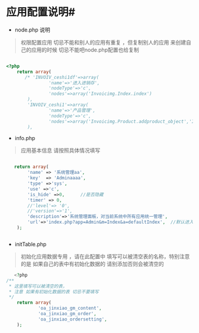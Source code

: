 # 应用配置说明#

- node.php 说明

>    权限配置应用  切忌不能和别人的应用有重复 ，但复制别人的应用 来创建自己的应用的时候 切忌不能吧node.php配置也给复制


``` php

<?php
    return array(
       /* 'INVOIV_ceshi1df'=>array(
                'name'=>'进入进销存',
                'nodeType'=>'c',
                'nodes'=>array('Invoicimg.Index.index')
        ),
        'INVOIV_ceshi1'=>array(
                'name'=>'产品管理',
                'nodeType'=>'c',
                'nodes'=>array('Invoicimg.Product.addproduct_object','Invoicimg.Index.add','Invoicimg.Product.editproduct','Invoicimg.Product.updataFormat')
        ),

```

- info.php


>   应用基本信息 请按照具体情况填写

```` php

   return array(
        'name' => '系统管理aa',
        'key'  => 'Adminaaaa',
        'type' =>'sys',
        'use' =>'c',
        'is_hide' =>0,      //是否隐藏
		'timer' => 0,
        //'level'=> '0',
        //'version'=>'1',
        'description'=>'系统管理面板，对当前系统中所有应用统一管理',
        'url'=>'index.php?app=Admin&m=Index&a=defaultIndex',  //默认进入应用路径
    );



```` 


-  initTable.php

>  初始化应用数据专用  ，请在此配置中 填写可以被清空表的名称，特别注意的是 如果自己的表中有初始化数据的 请别添加否则会被清空的


```` php
   <?php
/**
 * 这里填写可以被清空的表，
 * 注意 如果有初始化数据的表 切忌不要填写
 */
    return array(
            'oa_jinxiao_gm_content',
            'oa_jinxiao_gm_order',
            'oa_jinxiao_ordersetting',
    );


````
